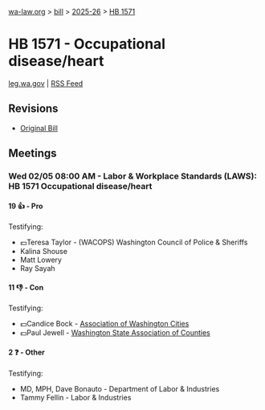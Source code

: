 [wa-law.org](/) > [bill](/bill/) > [2025-26](/bill/2025-26/) > [HB 1571](/bill/2025-26/hb/1571/)

# HB 1571 - Occupational disease/heart
[leg.wa.gov](https://app.leg.wa.gov/billsummary?BillNumber=1571&Year=2025&Initiative=false) | [RSS Feed](./rss.xml)

## Revisions
* [Original Bill](1/)

## Meetings
### Wed 02/05 08:00 AM - Labor & Workplace Standards (LAWS): HB 1571 Occupational disease/heart
#### 19 👍 - Pro
Testifying:
* 💵Teresa Taylor - (WACOPS) Washington Council of Police & Sheriffs
* Kalina Shouse
* Matt Lowery
* Ray Sayah

#### 11 👎 - Con
Testifying:
* 💵Candice Bock - [Association of Washington Cities](/org/association_of_washington_cities/)
* 💵Paul Jewell - [Washington State Association of Counties](/org/washington_state_association_of_counties/)

#### 2 ❓ - Other
Testifying:
* MD, MPH, Dave Bonauto - Department of Labor & Industries
* Tammy Fellin - Labor & Industries
